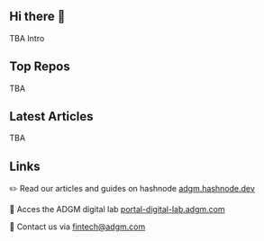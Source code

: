## Hi there 👋

TBA Intro

## Top Repos
TBA

## Latest Articles
TBA


## Links

✏️ Read our articles and guides on hashnode [adgm.hashnode.dev](https://adgm.hashnode.dev/)

🥽 Acces the ADGM digital lab [portal-digital-lab.adgm.com](https://www.adgm.com/financial-services-regulatory-authority/fintech/digital-lab)

📧 Contact us via fintech@adgm.com

<!--

**Here are some ideas to get you started:**

🙋‍♀️ A short introduction - what is your organization all about?
🌈 Contribution guidelines - how can the community get involved?
👩‍💻 Useful resources - where can the community find your docs? Is there anything else the community should know?
🍿 Fun facts - what does your team eat for breakfast?
🧙 Remember, you can do mighty things with the power of [Markdown](https://docs.github.com/github/writing-on-github/getting-started-with-writing-and-formatting-on-github/basic-writing-and-formatting-syntax)
-->
